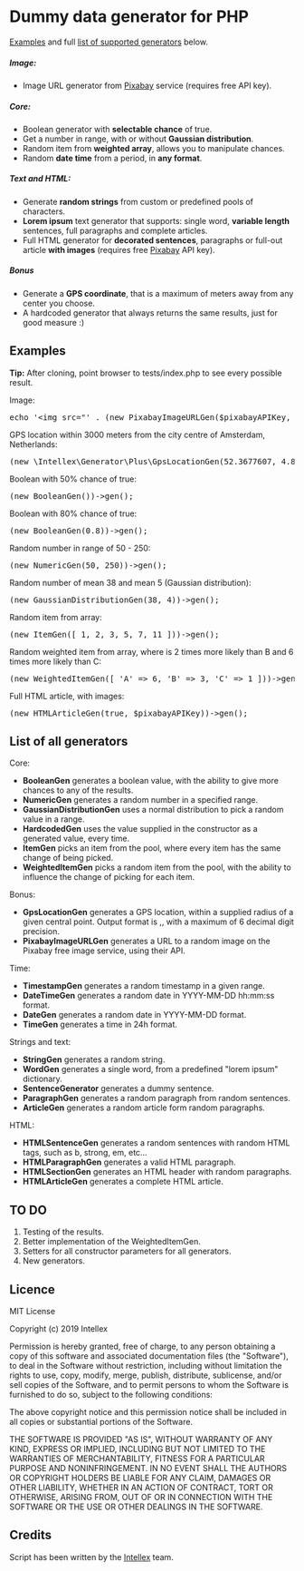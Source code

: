 # Dummy data generator for PHP 

[Examples](#examples) and full [list of supported generators](#list-of-all-generators) below.

##### Image:
* Image URL generator from [Pixabay](https://pixabay.com) service (requires free API key).

##### Core:
* Boolean generator with __selectable chance__ of true.
* Get a number in range, with or without __Gaussian distribution__.
* Random item from __weighted array__, allows you to manipulate chances.
* Random __date time__ from a period, in __any format__.

##### Text and HTML:
* Generate __random strings__ from custom or predefined pools of characters.
* __Lorem ipsum__ text generator that supports: single word, __variable length__ sentences, full paragraphs and complete articles.
* Full HTML generator for __decorated sentences__, paragraphs or full-out article __with images__ (requires free [Pixabay]((https://pixabay.com)) API key).

##### Bonus
* Generate a __GPS coordinate__, that is a maximum of meters away from any center you choose. 
* A hardcoded generator that always returns the same results, just for good measure :)


Examples
--------------------

__Tip:__ After cloning, point browser to tests/index.php to see every possible result.  

Image:
<pre>echo '&lt;img src="' . (new PixabayImageURLGen($pixabayAPIKey, [ 'q' => 'kitten' ], PixabayImageURLGen::SIZE_960))->gen() . '" /&gt;';</pre>

GPS location within 3000 meters from the city centre of Amsterdam, Netherlands:
<pre>(new \Intellex\Generator\Plus\GpsLocationGen(52.3677607, 4.8785829, 3000));</pre>

Boolean with 50% chance of true:
<pre>(new BooleanGen())->gen();</pre>

Boolean with 80% chance of true:
<pre>(new BooleanGen(0.8))->gen();</pre>

Random number in range of 50 - 250:
<pre>(new NumericGen(50, 250))->gen();</pre>

Random number of mean 38 and mean 5 (Gaussian distribution):
<pre>(new GaussianDistributionGen(38, 4))->gen();</pre>

Random item from array:
<pre>(new ItemGen([ 1, 2, 3, 5, 7, 11 ]))->gen();</pre>

Random weighted item from array, where is 2 times more likely than B and 6 times more likely than C:
<pre>(new WeightedItemGen([ 'A' => 6, 'B' => 3, 'C' => 1 ]))->gen();</pre>

Full HTML article, with images:
<pre>(new HTMLArticleGen(true, $pixabayAPIKey))->gen();</pre>


List of all generators
--------------------
Core:
* __BooleanGen__ generates a boolean value, with the ability to give more chances to any of the results.
* __NumericGen__ generates a random number in a specified range.
* __GaussianDistributionGen__ uses a normal distribution to pick a random value in a range.
* __HardcodedGen__ uses the value supplied in the constructor as a generated value, every time.
* __ItemGen__ picks an item from the pool, where every item has the same change of being picked.
* __WeightedItemGen__ picks a random item from the pool, with the ability to influence the change of picking for each item.

Bonus:
* __GpsLocationGen__ generates a GPS location, within a supplied radius of a given central point. Output format is <decimal>,<decimal>, with a maximum of 6 decimal digit precision.
* __PixabayImageURLGen__ generates a URL to a random image on the Pixabay free image service, using their API.

Time:
* __TimestampGen__ generates a random timestamp in a given range.
* __DateTimeGen__ generates a random date in YYYY-MM-DD hh:mm:ss format.
* __DateGen__ generates a random date in YYYY-MM-DD format.
* __TimeGen__ generates a time in 24h format.

Strings and text:
* __StringGen__ generates a random string.
* __WordGen__ generates a single word, from a predefined "lorem ipsum" dictionary.
* __SentenceGenerator__ generates a dummy sentence.
* __ParagraphGen__ generates a random paragraph from random sentences.
* __ArticleGen__ generates a random article form random paragraphs.

HTML:
* __HTMLSentenceGen__ generates a random sentences with random HTML tags, such as b, strong, em, etc...
* __HTMLParagraphGen__ generates a valid HTML paragraph.
* __HTMLSectionGen__ generates an HTML header with random paragraphs.
* __HTMLArticleGen__ generates a complete HTML article.


TO DO
--------------------
1. Testing of the results.
2. Better implementation of the WeightedItemGen.
3. Setters for all constructor parameters for all generators.
4. New generators.


Licence
--------------------
MIT License

Copyright (c) 2019 Intellex

Permission is hereby granted, free of charge, to any person obtaining a copy
of this software and associated documentation files (the "Software"), to deal
in the Software without restriction, including without limitation the rights
to use, copy, modify, merge, publish, distribute, sublicense, and/or sell
copies of the Software, and to permit persons to whom the Software is
furnished to do so, subject to the following conditions:

The above copyright notice and this permission notice shall be included in all
copies or substantial portions of the Software.

THE SOFTWARE IS PROVIDED "AS IS", WITHOUT WARRANTY OF ANY KIND, EXPRESS OR
IMPLIED, INCLUDING BUT NOT LIMITED TO THE WARRANTIES OF MERCHANTABILITY,
FITNESS FOR A PARTICULAR PURPOSE AND NONINFRINGEMENT. IN NO EVENT SHALL THE
AUTHORS OR COPYRIGHT HOLDERS BE LIABLE FOR ANY CLAIM, DAMAGES OR OTHER
LIABILITY, WHETHER IN AN ACTION OF CONTRACT, TORT OR OTHERWISE, ARISING FROM,
OUT OF OR IN CONNECTION WITH THE SOFTWARE OR THE USE OR OTHER DEALINGS IN THE
SOFTWARE.


Credits
--------------------
Script has been written by the [Intellex](https://intellex.rs/en) team.

